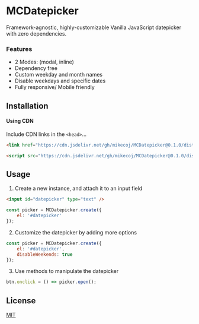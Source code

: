 # MCDatepicker

Framework-agnostic, highly-customizable Vanilla JavaScript datepicker with zero dependencies.

### Features

- 2 Modes: (modal, inline)
- Dependency free
- Custom weekday and month names
- Disable weekdays and specific dates
- Fully responsive/ Mobile friendly

## Installation

#### Using CDN

Include CDN links in the `<head>`...

```html
<link href="https://cdn.jsdelivr.net/gh/mikecoj/MCDatepicker@0.1.0/dist/mc-calendar.min.css"	rel="stylesheet"/>

<script src="https://cdn.jsdelivr.net/gh/mikecoj/MCDatepicker@0.1.0/dist/mc-calendar.min.js"></script>
```

## Usage

1. Create a new instance, and attach it to an input field

```html
<input id="datepicker" type="text" />
```

```javascript
const picker = MCDatepicker.create({
	el: '#datepicker'
});
```

2. Customize the datepicker by adding more options

```javascript
const picker = MCDatepicker.create({
	el: '#datepicker',
	disableWeekends: true
});
```

3. Use methods to manipulate the datepicker

```javascript
btn.onclick = () => picker.open();
```

## License

[MIT](LICENSE)
